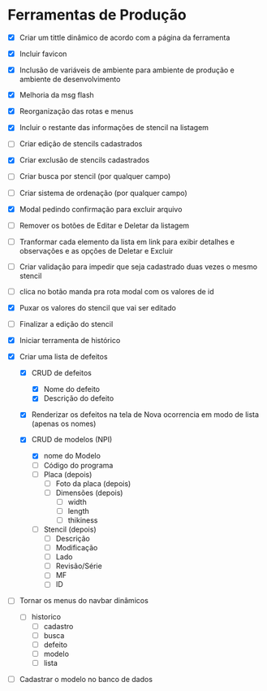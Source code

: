 # Ferramentas de Produção

* [x] Criar um tittle dinâmico de acordo com a página da ferramenta

* [x] Incluir favicon

* [x] Inclusão de variáveis de ambiente para ambiente de produção e ambiente de desenvolvimento

* [x] Melhoria da msg flash

* [x] Reorganização das rotas e menus

* [x] Incluir o restante das informações de stencil na listagem

* [ ] Criar edição de stencils cadastrados

* [x] Criar exclusão de stencils cadastrados

* [ ] Criar busca por stencil (por qualquer campo)

* [ ] Criar sistema de ordenação (por qualquer campo)

* [x] Modal pedindo confirmação para excluir arquivo

* [ ] Remover os botões de Editar e Deletar da listagem

* [ ] Tranformar cada elemento da lista em link para exibir detalhes e observações e as opções de Deletar e Excluir

* [ ] Criar validação para impedir que seja cadastrado duas vezes o mesmo stencil

* [ ] clica no botão manda pra rota modal com os valores de id

* [x] Puxar os valores do stencil que vai ser editado

* [ ] Finalizar a edição do stencil

* [x] Iniciar terramenta de histórico

* [x] Criar uma lista de defeitos
  * [x] CRUD de defeitos
    * [x] Nome do defeito
    * [x] Descrição do defeito
  * [x] Renderizar os defeitos na tela de Nova ocorrencia em modo de lista (apenas os nomes)

  * [x] CRUD de modelos (NPI)
    * [x] nome do Modelo
    * [ ] Código do programa
    * [ ] Placa (depois)
      * [ ] Foto da placa (depois)
      * [ ] Dimensões (depois)
        * [ ] width
        * [ ] length
        * [ ] thikiness
    * [ ] Stencil (depois)
      * [ ] Descrição
      * [ ] Modificação
      * [ ] Lado
      * [ ] Revisão/Série
      * [ ] MF
      * [ ] ID

* [ ] Tornar os menus do navbar dinâmicos
  * [ ] historico
    * [ ] cadastro
    * [ ] busca
    * [ ] defeito
    * [ ] modelo
    * [ ] lista

* [ ] Cadastrar o modelo no banco de dados
